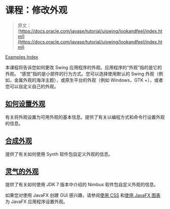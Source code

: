 # 课程：修改外观

> 原文： [https://docs.oracle.com/javase/tutorial/uiswing/lookandfeel/index.html](https://docs.oracle.com/javase/tutorial/uiswing/lookandfeel/index.html)

[Examples Index](../examples/lookandfeel/index.html)

本课程将告诉您如何更改 Swing 应用程序的外观。应用程序的“外观”指的是它的外观。 “感觉”指的是小部件的行为方式。您可以选择使用默认的 Swing 外观（例如，金属外观的海洋主题），或原生平台的外观（例如 Windows，GTK +），或者您可以自定义自己的外观。

## [如何设置外观](plaf.html)

有关将外观设置为可用外观的基本信息。提供了有关以编程方式和命令行设置外观的信息。

## [合成外观](synth.html)

提供了有关如何使用 Synth 软件包自定义外观的信息。

## [灵气的外观](nimbus.html)

提供了有关如何使用 JDK 7 版本中介绍的 Nimbus 软件包自定义外观的信息。

如果您对使用 JavaFX 创建 GUI 感兴趣，请参阅[使用 CSS](https://docs.oracle.com/javase/8/javafx/user-interface-tutorial/css_tutorial.htm) 和[使用 JavaFX 图表](https://docs.oracle.com/javase/8/javafx/user-interface-tutorial/css-styles.htm)为 JavaFX 应用程序设置外观。